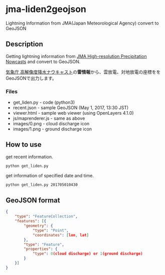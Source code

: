 jma-liden2geojson
======

Lightning Information from JMA(Japan Meteorological Agency) convert to GeoJSON

## Description

Getting lightning information from [JMA High-resolution Precipitation Nowcasts](http://www.jma.go.jp/en/highresorad/) and convert to GeoJSON.

[気象庁 高解像度降水ナウキャスト](http://www.jma.go.jp/jp/highresorad/)の**雷情報**から、雲放電、対地放電の座標ををGeoJSONで出力します。

### Files

* get_liden.py - code (python3)
* recent.json - sample GeoJSON (May 1, 2017, 13:30 JST)
* viewer.html - sample web viewer (using OpenLayers 4.1.0)
* js/maprenderer.js - same as above
* images/0.png - cloud discharge icon
* images/1.png - ground discharge icon

## How to use

get recent information.
```sh
python get_liden.py
```

get information of specified date and time.
```sh
python get_liden.py 201705010430
```

## GeoJSON format
```json
{
	"type": "FeatureCollection",
	"features": [{
		"geometry": {
			"type": "Point",
			"coordinates": [lon, lat]
		},
		"type": "Feature",
		"properties": {
			"type": 0(cloud discharge) or 1(ground discharge)
		}
	}]
}
```